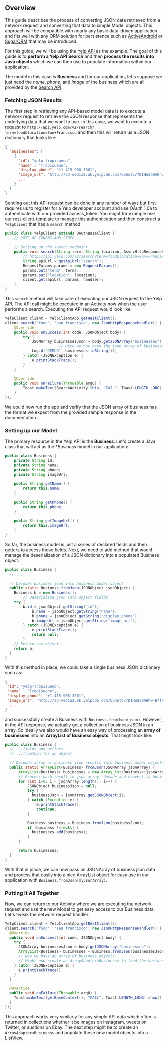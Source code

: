 ## Overview

This guide describes the process of converting JSON data retrieved from a network request and converting that data to simple Model objects. This approach will be compatible with nearly any basic data-driven application and fits well with any ORM solution for persistence such as [ActiveAndroid](http://www.activeandroid.com/) or [SugarORM](http://satyan.github.io/sugar/) that may be introduced.

For this guide, we will be using the [Yelp API](http://www.yelp.com/developers/documentation/v2/search_api#searchGP) as the example. The goal of this guide is to **perform a Yelp API Search** and then **process the results into Java objects** which we can then use to populate information within our application.

The model in this case is **Business** and for our application, let's suppose we just need the _name_, _phone_, and _image_ of the business which are all provided by the [Search API](http://www.yelp.com/developers/documentation/v2/search_api#searchGP).

### Fetching JSON Results

The first step in retrieving any API-based model data is to execute a network request to retrieve the JSON response that represents the underlying data that we want to use. In this case, we want to execute a request to `http://api.yelp.com/v2/search?term=food&location=San+Francisco` and then this will return us a JSON dictionary that looks like:

```json
{
  "businesses": [
    {
      "id": "yelp-tropisueno",
      "name" : "Tropisueno",
      "display_phone": "+1-415-908-3801",
      "image_url": "http://s3-media2.ak.yelpcdn.com/bphoto/7DIHu8a0AHhw-BffrDIxPA/ms.jpg",
      ...
    }
  ] 
}
```

Sending out this API request can be done in any number of ways but first requires us to register for a Yelp developer account and use OAuth 1.0a to authenticate with our provided access_token. You might for example use our [rest-client-template](https://github.com/thecodepath/android-rest-client-template) to manage this authentication and then construct a `YelpClient` that has a `search` method:

```java
public class YelpClient extends OAuthBaseClient {
    // LOTS OF TOKENS AND STUFF ...
    
    // Setting up the search endpoint
    public void search(String term, String location, AsyncHttpResponseHandler handler) {
    	// http://api.yelp.com/v2/search?term=food&location=San+Francisco
    	String apiUrl = getApiUrl("search");
        RequestParams params = new RequestParams();
        params.put("term", term);
        params.put("location", location);
        client.get(apiUrl, params, handler);
    }
}
```

This `search` method will take care of executing our JSON request to the Yelp API. The API call might be executed in an Activity now when the user performs a search. Executing the API request would look like:

```java
YelpClient client = YelpClientApp.getRestClient();
client.search("food", "san francisco", new JsonHttpResponseHandler() {
	@Override
	public void onSuccess(int code, JSONObject body) {
		try {
			JSONArray businessesJson = body.getJSONArray("businesses");
                        // Here we now have the json array of businesses!
			Log.d("DEBUG", businesses.toString());
		} catch (JSONException e) {
			e.printStackTrace();
		}
	}
	
	@Override
	public void onFailure(Throwable arg0) {
		Toast.makeText(SearchActivity.this, "FAIL", Toast.LENGTH_LONG).show();
	}
});
```

We could now run the app and verify that the JSON array of business has the format we expect from the provided sample response in the documentation.

### Setting up our Model

The primary resource in the Yelp API is the **Business**. Let's create a Java class that will act as the **Business* model in our application:

```java
public class Business {
	private String id;
	private String name;
	private String phone;
	private String imageUrl;
	
	public String getName() {
		return this.name;
	}
	
	public String getPhone() {
		return this.phone;
	}
	
	public String getImageUrl() {
		return this.imageUrl;
	}
}
```

So far, the business model is just a series of declared fields and then getters to access those fields. Next, we need to add method that would manage the deserialization of a JSON dictionary into a populated Business object:

```java
public class Business {
  // ...
  
  // Decodes business json into business model object
  public static Business fromJson(JSONObject jsonObject) {
  	Business b = new Business();
        // Deserialize json into object fields
  	try {
  		b.id = jsonObject.getString("id");
        	b.name = jsonObject.getString("name");
        	b.phone = jsonObject.getString("display_phone");
        	b.imageUrl = jsonObject.getString("image_url");
        } catch (JSONException e) {
            e.printStackTrace();
            return null;
        }
  	// Return new object
  	return b;
  }
}
```

With this method in place, we could take a single business JSON dictionary such as:

```json
{
 "id": "yelp-tropisueno",
 "name" : "Tropisueno",
 "display_phone": "+1-415-908-3801",
 "image_url": "http://s3-media2.ak.yelpcdn.com/bphoto/7DIHu8a0AHhw-BffrDIxPA/ms.jpg",
  ...
}
```

and successfully create a Business with `Business.fromJson(json)`. However, in the API response, we actually get a collection of business JSON in an array. So ideally we also would have an easy way of processing an **array of businesses**  into an **ArrayList of Business objects**. That might look like:

```java
public class Business {
  // ...fields and getters
  // ...fromJson for an object

  // Decodes array of business json results into business model objects
  public static ArrayList<Business> fromJson(JSONArray jsonArray) {
      ArrayList<Business> businesses = new ArrayList<Business>(jsonArray.length());
      // Process each result in json array, decode and convert to business object
      for (int i=0; i < jsonArray.length(); i++) {
          JSONObject businessJson = null;
          try {
          	businessJson = jsonArray.getJSONObject(i);
          } catch (Exception e) {
              e.printStackTrace();
              continue;
          }

          Business business = Business.fromJson(businessJson);
          if (business != null) {
          	businesses.add(business);
          }
      }

      return businesses;
  }
}
```

With that in place, we can now pass an JSONArray of business json data and process that easily into a nice ArrayList<Business> object for easy use in our application with `Business.fromJson(myJsonArray)`.

### Putting It All Together

Now, we can return to our Activity where we are executing the network request and use the new Model to get easy access to our Business data. Let's tweak the network request handler:

```java
YelpClient client = YelpClientApp.getRestClient();
client.search("food", "san francisco", new JsonHttpResponseHandler() {
  @Override
  public void onSuccess(int code, JSONObject body) {
    try {
      JSONArray businessesJson = body.getJSONArray("businesses");
      ArrayList<Business> businesses = Business.fromJson(businessesJson);
      // Now we have an array of business objects
      // Might now create an ArrayAdapter<Business> to load the businesses into a ListView
    } catch (JSONException e) {
      e.printStackTrace();
    }
  }

  @Override
  public void onFailure(Throwable arg0) {
    Toast.makeText(getBaseContext(), "FAIL", Toast.LENGTH_LONG).show();
  }
});
```

This approach works very similarly for any simple API data which often is returned in collections whether it be images on Instagram, tweets on Twitter, or auctions on Ebay. The next step might be to create an `ArrayAdapter<Business>` and populate these new model objects into a ListView.